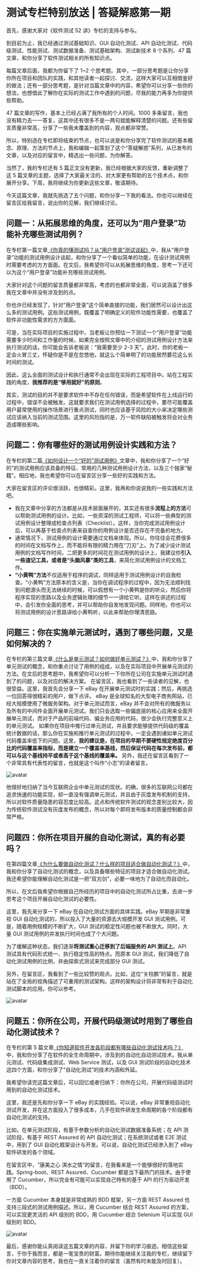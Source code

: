 # 测试专栏特别放送 | 答疑解惑第一期

首先，感谢大家对《软件测试 52 讲》专栏的支持与参与。

到目前为止，我已经通过测试基础知识、GUI 自动化测试、API 自动化测试、代码级测试、性能测试、测试数据准备、测试基础架构、测试新技术 8 个系列、47 篇文章，和你分享了软件测试相关的所有知识点。

每篇文章后面，我都为你留下了 1~2 个思考题。其中，一部分思考题是让你分享你所在项目和团队的实践，和其他读者一起探讨、交流，这样大家可以互相借鉴好的做法；还有一部分思考题，是针对当篇文章中的内容，希望你可以分享一些你的想法，也想借此了解你在实际的测试工作中遇到的问题，尽我的能力再多为你提供些帮助。

47 篇文章的写作，基本上已经占满了我所有的个人时间。1000 多条留言，我也没有精力去一一答复，这其中还有很多不是一两句就能解释清楚的问题。还有些留言质量非常高，分享了一些我未覆盖到的内容，观点都非常赞。

所以，特别选在专栏即将结束的节点，也可以说是和你分享完了软件测试的基本概念、原理、方法的节点上，我和编辑一起策划了这个“答疑解惑”系列，从已发布的文章，以及对应的留言中，精选出一些问题，为你解答。

当然了，我的专栏还有 5 篇正文没有更新，我已经根据大家的反馈，重新调整了这 5 篇文章的主题，选择了大家最关注的、对大家更有帮助的五个技术点，和你展开分享。下周，我将继续为你更新这些文章，敬请期待。

今天这篇文章，我就先挑选了五个问题，和你分享一下我的看法。你也可以继续在留言区给我留言，说出你的见解，我们继续讨论。

## 问题一：从拓展思维的角度，还可以为“用户登录”功能补充哪些测试用例？

在专栏第一篇文章[《你真的懂测试吗？从“用户登录”测试谈起》](001.md)中，我从“用户登录”功能的测试用例设计谈起，和你分享了一个看似简单的功能，在设计测试用例时需要考虑的方方面面。在文后，我希望你可以从拓展思维的角度，思考一下还可以为这个“用户登录”功能补充哪些测试用例。

大家针对这个问题的留言质量都非常高，考虑的也都非常全面，可以说涵盖了很多我在文章中并没有涉及到的点。

你也许已经发现了，针对“用户登录”这个简单直接的功能，我们居然可以设计出这么多的测试用例。这些测试用例，既覆盖了明确定义的软件功能性需要，也覆盖了软件非功能性需求的方方面面。

可是，当在实际项目的实施过程中，当老板让你预估一下测试一个“用户登录”功能需要多少时间和工作量的时候，如果完全按照文章中的介绍的测试用例设计方法来执行测试的话，你可能会告诉老板说：“我需要至少 2-3 天”。此时，你的老板一定会火冒三丈，怀疑你是不是在忽悠他，就这么个简单明了的功能居然要花这么长时间的测试。

因此，这么全面的测试设计和执行通常不会出现在实际的工程项目中。站在工程实践的角度，<b>我推荐的是“够用就好”的原则</b>。

其实，测试的目的并不是要求软件中不存在任何错误，而是希望软件在上线运行的过程中，错误不会被触发。这就要求我们在测试用例选择的过程中，要尽可能覆盖用户最常使用的操作场景进行重点测试，同时也应该基于风险的大小来决定哪些测试应该纳入当前的测试范围。这里的风险指的是，万一软件缺陷被触发将会对业务造成哪些影响。

## 问题二：你有哪些好的测试用例设计实践和方法？

在专栏的第二篇[《如何设计一个“好的”测试用例》](002.md)文章中，我和你分享了一个“好的”的测试用例应该具备的特征、常用的几种测试用例设计方法，以及三个独家“秘籍”。相应地，我也希望你可以在留言区分享一些好的实践和方法。

大家在留言区的评论很活跃，也很精彩。这里，我再和你说说我的一些实践和方法吧。
- 我在文章中分享的方法都是从技术层面展开的，其实还有很多<b>流程上的方法</b>可以帮助测试用例的设计。比如，一些资深的测试工程师，可以将一些典型的测试用例设计整理成检查点列表（Checklist）。这样，当你完成测试用例设计后，可以再基于检查点列表来自查你的用例设计是否还存在不完备的地方。
- 通常情况下，测试用例的设计需要通过文档来体现。所以，你往往会花费很多的时间在文档写作上，而不能将有限的精力用在“刀刃”上。为了减少设计测试用例的文档写作时间，二把更多的时间花在测试用例的设计上，我建议你<b>引入一些速记工具，或者是“头脑风暴”类的工具</b>，来简化测试用例设计的文档工作。
- <b>“小黄鸭”方法</b>不仅适用于程序的调试，同样适用于测试用例设计的自我检查。“小黄鸭”方法原本的含义是，当你在调试程序的过程中，因为无法顺利找到问题源头而无法继续的时候，可以假想有一个小黄鸭是你的听众，然后你将程序实现的思路以及业务逻辑处理的细节一一讲给它听。这样在讲述的过程中，会引发你全面的思考，并可以帮助你自发地发现问题。同样地，你也可以将测试用例的设计思路讲给小黄鸭听，以此来帮助你理清思路。

## 问题三：你在实施单元测试时，遇到了哪些问题，又是如何解决的？
在专栏的第三篇文章[《什么是单元测试？如何做好单元测试？》](003.md)中，我和你分享了单元测试的概念，和你重点讨论了用例的组成，以及在实际项目中开展单元测试的方法。在文后的思考题中，我希望你可以分析一下你所在公司在实施单元测试时遇到了的问题，以及对应的解决方案。
在留言区，我也看到了一些读者的见解，也很受益。这里，我首先会分享一下 eBay 在开展单元测试时的实践；然后，再挑选一位回答得很精彩的用户，做下点评。
eBay 是全球知名的大型电子商务网站，已经大规模使用了微服务架构。对于单元测试而言，eBay 并不会对所有的微服务以及所有的中间件全面开展单元测试。我们只会选取一些偏底层的核心应用来全面开展单元测试，而对于产品的前端代码、偏业务应用的代码，很少会执行完整意义上的单元测试。
如果你在项目中推行过单元测试，并且要求能够提供代码级的覆盖统计数据的话，那么你在实施和推行单元测试的过程中，一定会遇到诸如单元测试代码覆盖率低下的问题。这里，<b>我的建议是，在项目的早期不要硬性规定绝度百分比的代码覆盖率指标，而是建立一个覆盖率基线，然后保证代码在每次发布前，都可以与这个基线持平或者高于这个基线的覆盖率。</b>
另外，我还在留言区看到了一个非常具有代表性的留言，也就是这个叫作“小志”的读者留言。

![avatar](qa_01_001.jpg)

他很好地归纳了当今互联网企业中单元测试的现状。的确，很多的互联网公司都在追求快速的功能实现，却一直没有强调单元测试，并且由于灰度发布机制的支持，所以对软件质量隐患的容忍度比较高。这点和传统软件测试的观念差别比较大，因为传统软件测试没有灰度发布的概念，所以对每个即将发布版本的质量控制都会非常严格。

## 问题四：你所在项目开展的自动化测试，真的有必要吗？

在第四篇文章[《为什么要做自动化测试？什么样的项目适合做自动化测试？》](004.md)中，我和你分享了自动化测试的概念，以及具备哪些特征的项目才适合做自动化测试。我还希望你能理解自动化测试是一把“双刃剑”，必要一味地为了自动化而自动化。

所以，在文后我希望你根据自己所经历的项目中的自动化测试所占比重，去进一步思考这个项目开展自动化测试的必要性。

这里，我先来分享一下 eBay 在自动化测试方面的具体实践。eBay 早期是非常重视 GUI 自动化测试的，所以投入了大量的资源去大规模开发 GUI 测试用例。可是，随着用例规模的不断扩大，GUI 测试的稳定性问题也被不断放大。同时，大量 GUI 测试用例的并发执行时间也成了个大问题。

为了缓解这种状态，我们逐渐<b>将测试重心迁移到了后端服务的 API 测试上</b>。API 测试具有代码形式统一、执行稳定性高的特点。而原本 GUI 测试，我们降低了自动化测试用例的比例，并由探索式测试来完成部分 GUI 测试。

另外，在留言区，我看到了一些比较赞的观点。比如，这位“关柱鹏”的留言，就是站在了全局的视角描述了可重用的测试架构。这样的架构设计将非常有利于自动化测试脚本的应用。你可以参考。

![avatar](qa_01_002.jpg)

## 问题五：你所在公司，开展代码级测试时用到了哪些自动化测试技术？

在专栏的第 5 篇文章[《你知道软件开发各阶段都有哪些自动化测试技术吗？》](005.md)中，我和你分享了在软件的全生命周期中，涉及到的自动化自动测试技术。我从单元测试、代码级集成测试、Web Service 测试，以及 GUI 测试阶段的自动化技术这四个方面，和你分享了“自动化测试”的技术内涵和外延。

我希望你读完这篇文章后，可以回忆或者归纳下：你所在公司，开展代码级测试时用到的自动化测试技术。

这里，我还是先和你分享一下 eBay 的实践经验。可以说，eBay 非常重视自动化测试开发，并在这方面投入了很多成本，几乎在软件研发生命周期的各个阶段都有自动化测试的支持。

比如，在单元测试阶段，有基于参数分析的自动化测试数据准备系统；在 API 测试阶段，有基于 REST Assured 的 API 自动化测试；在系统测试或者 E2E 测试中，用到了 GUI 自动化框架设计与开发。可以说，自动化测试已经渗入到了 eBay 软件研发的各个领域。

在留言区中，“康美之心 淇水之情”的留言，在我看来是一个能够很好的落地实践。Spring-boot、REST Assured、Cucumber 都是当下最热门的技术。由于使用了 Cucumber，所以完全有可能可以实现自己特有的基于 API 的行为驱动开发（BDD）。

一方面 Cucumber 本身就是非常成熟的 BDD 框架，另一方面 REST Assured 也支持三段式的测试用例描述。所以，用 Cucumber 结合 REST Assured 的方案，可以实现更灵活的 API 级别的 BDD，用 Cucumber 结合 Selenium 可以实现 GUI 级别的 BDD。

![avatar](qa_01_003.jpg)

最后，感谢你能认真阅读这五篇文章的内容，并留下你的学习痕迹。相信这些留言，于你于我而言，都是一笔宝贵的财富。期待你能继续关注我的专栏，继续留下你对文章内容的思考，我也在一直关注着你的留言（虽然有时未能及时回复）。